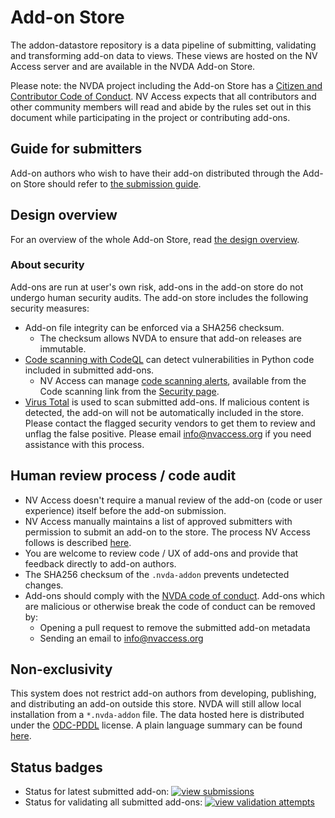 # Add-on Store

The addon-datastore repository is a data pipeline of submitting, validating and transforming add-on data to views.
These views are hosted on the NV Access server and are available in the NVDA Add-on Store.

Please note: the NVDA project including the Add-on Store has a [Citizen and Contributor Code of Conduct](https://github.com/nvaccess/nvda/blob/master/CODE_OF_CONDUCT.md).
NV Access expects that all contributors and other community members will read and abide by the rules set out in this document while participating in the project or contributing add-ons.

## Guide for submitters
Add-on authors who wish to have their add-on distributed through the Add-on Store should refer to [the submission guide](./docs/submitters/submissionGuide.md).

## Design overview
For an overview of the whole Add-on Store, read [the design overview](./docs/design/designOverview.md).

### About security 
Add-ons are run at user's own risk, add-ons in the add-on store do not undergo human security audits.
The add-on store includes the following security measures:

- Add-on file integrity can be enforced via a SHA256 checksum.
  - The checksum allows NVDA to ensure that add-on releases are immutable.
- [Code scanning with CodeQL](https://docs.github.com/en/code-security/code-scanning/introduction-to-code-scanning/about-code-scanning-with-codeql) can detect vulnerabilities in Python code included in submitted add-ons.
  - NV Access can manage [code scanning alerts](https://docs.github.com/en/code-security/code-scanning/managing-code-scanning-alerts/about-code-scanning-alerts), available from the Code scanning link from the [Security page](https://github.com/nvaccess/addon-datastore/security).
- [Virus Total](https://www.virustotal.com/) is used to scan submitted add-ons.
If malicious content is detected, the add-on will not be automatically included in the store.
Please contact the flagged security vendors to get them to review and unflag the false positive. 
Please email info@nvaccess.org if you need assistance with this process.

## Human review process / code audit
- NV Access doesn't require a manual review of the add-on (code or user experience) itself before the add-on submission.
- NV Access manually maintains a list of approved submitters with permission to submit an add-on to the store.
The process NV Access follows is described [here](./docs/dev/submissionReview.md#approving-an-author-to-submit-to-a-particular-add-on-id-for-the-first-time).
- You are welcome to review code / UX of add-ons and provide that feedback directly to add-on authors.
- The SHA256 checksum of the `.nvda-addon` prevents undetected changes.
- Add-ons should comply with the [NVDA code of conduct](https://github.com/nvaccess/nvda/blob/master/CODE_OF_CONDUCT.md).
Add-ons which are malicious or otherwise break the code of conduct can be removed by:
  - Opening a pull request to remove the submitted add-on metadata
  - Sending an email to <info@nvaccess.org>

## Non-exclusivity
This system does not restrict add-on authors from developing, publishing, and distributing an add-on outside this store.
NVDA will still allow local installation from a `*.nvda-addon` file.
The data hosted here is distributed under the [ODC-PDDL](https://opendatacommons.org/licenses/pddl/1-0/) license.
A plain language summary can be found [here](https://opendatacommons.org/licenses/pddl/summary/).

## Status badges

- Status for latest submitted add-on: [![view submissions](https://github.com/nvaccess/addon-datastore/actions/workflows/sendJsonFile.yml/badge.svg)](https://github.com/nvaccess/addon-datastore/actions/workflows/sendJsonFile.yml)
- Status for validating all submitted add-ons: [![view validation attempts](https://github.com/nvaccess/addon-datastore/actions/workflows/validateAllAddons.yml/badge.svg)](https://github.com/nvaccess/addon-datastore/actions/workflows/validateAllAddons.yml)
